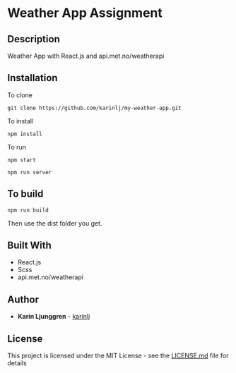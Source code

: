 # Weather App Assignment

## Description

Weather App with React.js and api.met.no/weatherapi

## Installation

To clone

`git clone https://github.com/karinlj/my-weather-app.git`

To install

`npm install`

To run

`npm start`

`npm run server`

## To build

`npm run build`

Then use the dist folder you get.

## Built With

- React.js
- Scss
- api.met.no/weatherapi

## Author

- **Karin Ljunggren** - [karinlj](https://github.com/karinlj)

## License

This project is licensed under the MIT License - see the [LICENSE.md](LICENSE.md) file for details
